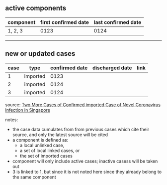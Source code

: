 ## active components

| component | first confirmed date | last confirmed date |
| - | - | - |
| 1, 2, 3 | 0123 | 0124 |

---

## new or updated cases

| case | type | confirmed date | discharged date | link
| - | - | - | - | - |
| 1 | imported | 0123 | | |
| 2 | imported | 0124 | | |
| 3 | imported | 0124 | | |

source: [Two More Cases of Confirmed imported Case of Novel Coronavirus Infection in Singapore](https://www.moh.gov.sg/news-highlights/details/two-more-cases-of-confirmed-imported-case-of-novel-coronavirus-infection-in-singapore)

notes:
- the case data cumulates from from previous cases which cite their source, and only the latest source will be cited
- a component is defined as:
  - a local unlinked case,
  - a set of local linked cases, or
  - the set of imported cases
- component will only include active cases; inactive casess will be taken out
- 3 is linked to 1, but since it is not noted here since they already belong to the same component

